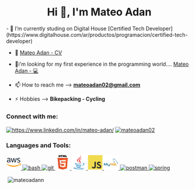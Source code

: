 <h1 align="center">Hi 👋, I'm Mateo Adan</h1>
- 🔭 I’m currently studing on Digital House [Certified Tech Developer](https://www.digitalhouse.com/ar/productos/programacion/certified-tech-developer)

- 📄 [Mateo Adan - CV](https://drive.google.com/file/d/1Mrq-g8riFW_tESmb8HSFn8rdEJoaoP6l/view?usp=sharing)

- 🤝i'm looking for my first experience in the programming world.... [Mateo Adan - 💻](https://www.linkedin.com/in/mateo-adan/)

- 📫 How to reach me --> **mateoadan02@gmail.com**

- ⚡ Hobbies --> **Bikepacking - Cycling**

<h3 align="left">Connect with me:</h3>
<p align="left">
<a href="https://linkedin.com/in/https://www.linkedin.com/in/mateo-adan/" target="blank"><img align="center" src="https://raw.githubusercontent.com/rahuldkjain/github-profile-readme-generator/master/src/images/icons/Social/linked-in-alt.svg" alt="https://www.linkedin.com/in/mateo-adan/" height="30" width="40" /></a>
<a href="https://www.hackerrank.com/mateoadan02" target="blank"><img align="center" src="https://raw.githubusercontent.com/rahuldkjain/github-profile-readme-generator/master/src/images/icons/Social/hackerrank.svg" alt="mateoadan02" height="30" width="40" /></a>
</p>

<h3 align="left">Languages and Tools:</h3>
<p align="left"> <a href="https://aws.amazon.com" target="_blank" rel="noreferrer"> <img src="https://raw.githubusercontent.com/devicons/devicon/master/icons/amazonwebservices/amazonwebservices-original-wordmark.svg" alt="aws" width="40" height="40"/> </a> <a href="https://www.gnu.org/software/bash/" target="_blank" rel="noreferrer"> <img src="https://www.vectorlogo.zone/logos/gnu_bash/gnu_bash-icon.svg" alt="bash" width="40" height="40"/> </a> <a href="https://git-scm.com/" target="_blank" rel="noreferrer"> <img src="https://www.vectorlogo.zone/logos/git-scm/git-scm-icon.svg" alt="git" width="40" height="40"/> </a> <a href="https://www.w3.org/html/" target="_blank" rel="noreferrer"> <img src="https://raw.githubusercontent.com/devicons/devicon/master/icons/html5/html5-original-wordmark.svg" alt="html5" width="40" height="40"/> </a> <a href="https://www.java.com" target="_blank" rel="noreferrer"> <img src="https://raw.githubusercontent.com/devicons/devicon/master/icons/java/java-original.svg" alt="java" width="40" height="40"/> </a> <a href="https://developer.mozilla.org/en-US/docs/Web/JavaScript" target="_blank" rel="noreferrer"> <img src="https://raw.githubusercontent.com/devicons/devicon/master/icons/javascript/javascript-original.svg" alt="javascript" width="40" height="40"/> </a> <a href="https://www.mysql.com/" target="_blank" rel="noreferrer"> <img src="https://raw.githubusercontent.com/devicons/devicon/master/icons/mysql/mysql-original-wordmark.svg" alt="mysql" width="40" height="40"/> </a> <a href="https://postman.com" target="_blank" rel="noreferrer"> <img src="https://www.vectorlogo.zone/logos/getpostman/getpostman-icon.svg" alt="postman" width="40" height="40"/> </a> <a href="https://spring.io/" target="_blank" rel="noreferrer"> <img src="https://www.vectorlogo.zone/logos/springio/springio-icon.svg" alt="spring" width="40" height="40"/> </a> </p>

<p>&nbsp;<img align="center" src="https://github-readme-stats.vercel.app/api?username=mateoadann&show_icons=true&theme=onedark&title_color=001861&text_color=020066&bg_color=9e9e9e&hide_border=true&locale=en" alt="mateoadann" /></p>

